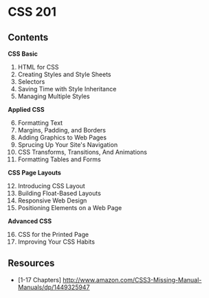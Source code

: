 # CSS 201

## Contents

**CSS Basic**

1. HTML for CSS
2. Creating Styles and Style Sheets
3. Selectors
4. Saving Time with Style Inheritance
5. Managing Multiple Styles

**Applied CSS**

6. Formatting Text
7. Margins, Padding, and Borders
8. Adding Graphics to Web Pages
9. Sprucing Up Your Site's Navigation
10. CSS Transforms, Transitions, And Animations
11. Formatting Tables and Forms

**CSS Page Layouts**

12. Introducing CSS Layout
13. Building Float-Based Layouts
14. Responsive Web Design
15. Positioning Elements on a Web Page

**Advanced CSS**

16. CSS for the Printed Page
17. Improving Your CSS Habits

## Resources

* [1-17 Chapters] http://www.amazon.com/CSS3-Missing-Manual-Manuals/dp/1449325947
